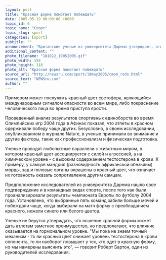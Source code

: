 ```yaml
---
layout: post
title: "Красная форма помогает побеждать"
date: 2005-05-19 00:00:00 +0000
topic_id: 6
topic_name: "Спорт"
topic_slug: sport
categories: [sport]
subtitle: ""
announcement: "Британские ученые из университета Дарема утверждают, что форма красного цвета в некоторых видах спорта может повышать шансы на победу. По их мнению, этот эффект может основываться на природной реакции человека на красный цвет, который подсознательно запугивает противника в спортивных соревнованиях, особенно когда атлеты равны в навыке и силе."
additional_content: ""
photo_filename: "181022_19052005.gif"
photo_width: 158
photo_height: 118
photo_alt: "Красная форма помогает побеждать"
source_url: "http://newsru.com/sport/19may2005/cmon_reds.html"
source_text: "NEWSru.com"
author: ""
---
```

Примером может послужить красный цвет светофора, являющийся международным сигналом опасности во всем мире, либо покраснение человеческого лица во время приступа ярости.

Проведенный анализ результатов спортивных единоборств во время Олимпийских игр 2004 года в Афинах показал, что атлеты в красном одерживали победу чаще других. Безусловно, в своем исследовании, опубликованном в журнале Nature, в ученые принимали во внимание и другие факторы, такие как профессионализм и физическая подготовка.

Ученые проводят любопытные параллели с животным миром, в котором красный цвет ассоциируется с силой и агрессией, а на химическом уровне - с высоким содержанием тестостерона в крови. К примеру, у самцов мандрил (разновидность африканской обезьяны) морды, зад и половые органы окрашены в красный цвет, что означает их готовность оказать сопротивление другим самцам.

Предположение исследователей из университета Дарема нашло свое подтверждение и в командных видах спорта, после того как были проанализировали результаты чемпионата Европы по футболу 2004 года. Установлено, что выбранные пять команд забили больше мячей и побеждали чаще, когда выбирали на матч форму с преобладанием красного, нежели синего или белого цветов.

Ученые не берутся утверждать, что ношение красной формы может дать атлетам заметное преимущество, но предполагают, что влияние оказывается на гормональном уровне. "Мы пока не знаем точный механизм - то ли красный цвет снижает уровень тестостерона в крови оппонента, то ли наоборот повышает у тех, кто одет в красную форму, но мы намерены выяснить это", &mdash; говорит Роберт Бартон, один из руководителей исследования.
